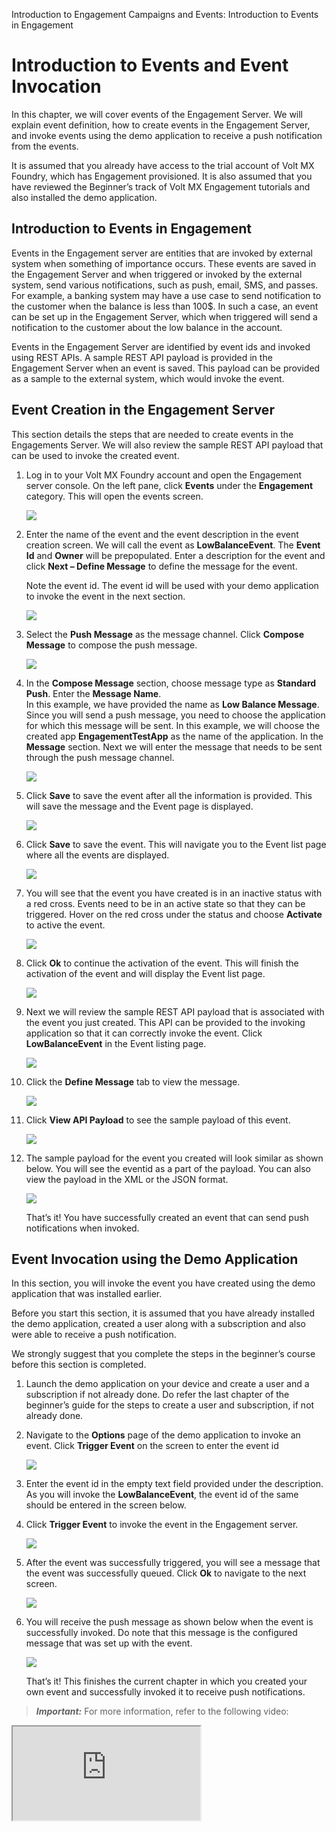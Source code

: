 
Introduction to Engagement Campaigns and Events: Introduction to Events in Engagement

# Introduction to Events and Event Invocation

In this chapter, we will cover events of the Engagement Server. We will explain event definition, how to create events in the Engagement Server, and invoke events using the demo application to receive a push notification from the events.

It is assumed that you already have access to the trial account of Volt MX Foundry, which has Engagement provisioned. It is also assumed that you have reviewed the Beginner’s track of Volt MX Engagement tutorials and also installed the demo application.

## Introduction to Events in Engagement

Events in the Engagement server are entities that are invoked by external system when something of importance occurs. These events are saved in the Engagement Server and when triggered or invoked by the external system, send various notifications, such as push, email, SMS, and passes. For example, a banking system may have a use case to send notification to the customer when the balance is less than 100$. In such a case, an event can be set up in the Engagement Server, which when triggered will send a notification to the customer about the low balance in the account.

Events in the Engagement Server are identified by event ids and invoked using REST APIs. A sample REST API payload is provided in the Engagement Server when an event is saved. This payload can be provided as a sample to the external system, which would invoke the event.

## Event Creation in the Engagement Server

This section details the steps that are needed to create events in the Engagements Server. We will also review the sample REST API payload that can be used to invoke the created event.

1.  Log in to your Volt MX Foundry account and open the Engagement server console. On the left pane, click **Events** under the **Engagement** category. This will open the events screen.

    ![](Resources/Images/dashboard-1_600x350.png)

2.  Enter the name of the event and the event description in the event creation screen. We will call the event as **LowBalanceEvent**. The **Event Id** and **Owner** will be prepopulated. Enter a description for the event and click **Next – Define Message** to define the message for the event.

    Note the event id. The event id will be used with your demo application to invoke the event in the next section.

    ![](Resources/Images/addevent_587x441.png)

3.  Select the **Push Message** as the message channel. Click **Compose Message** to compose the push message.

    ![](Resources/Images/addevent-2_463x270.png)

4.  In the **Compose Message** section, choose message type as **Standard Push**. Enter the **Message Name**.  
    In this example, we have provided the name as **Low Balance Message**. Since you will send a push message, you need to choose the application for which this message will be sent. In this example, we will choose the created app **EngagementTestApp** as the name of the application. In the **Message** section. Next we will enter the message that needs to be sent through the push message channel.

    ![](Resources/Images/composmsgwind_596x322.png)

5.  Click **Save** to save the event after all the information is provided. This will save the message and the Event page is displayed.

    ![](Resources/Images/composmsgwind2_598x316.png)

6.  Click **Save** to save the event. This will navigate you to the Event list page where all the events are displayed.

    ![](Resources/Images/viewevent_595x230.png)

7.  You will see that the event you have created is in an inactive status with a red cross. Events need to be in an active state so that they can be triggered. Hover on the red cross under the status and choose **Activate** to active the event.

    ![](Resources/Images/eventlistview_596x234.png)

8.  Click **Ok** to continue the activation of the event. This will finish the activation of the event and will display the Event list page.

    ![](Resources/Images/activatedialog.png)

9.  Next we will review the sample REST API payload that is associated with the event you just created. This API can be provided to the invoking application so that it can correctly invoke the event. Click **LowBalanceEvent** in the Event listing page.

    ![](Resources/Images/lowbalanceevent_595x200.png)

10. Click the **Define Message** tab to view the message.

    ![](Resources/Images/viewevent2_450x403.png)

11. Click **View API Payload** to see the sample payload of this event.

    ![](Resources/Images/viewevent3_595x242.png)

12. The sample payload for the event you created will look similar as shown below. You will see the eventid as a part of the payload. You can also view the payload in the XML or the JSON format.

    ![](Resources/Images/eventpayload_594x372.png)

    That’s it! You have successfully created an event that can send push notifications when invoked.

## Event Invocation using the Demo Application

In this section, you will invoke the event you have created using the demo application that was installed earlier.

Before you start this section, it is assumed that you have already installed the demo application, created a user along with a subscription and also were able to receive a push notification.

We strongly suggest that you complete the steps in the beginner’s course before this section is completed.

1.  Launch the demo application on your device and create a user and a subscription if not already done. Do refer the last chapter of the beginner’s guide for the steps to create a user and subscription, if not already done.
2.  Navigate to the **Options** page of the demo application to invoke an event. Click **Trigger Event** on the screen to enter the event id

    ![](Resources/Images/app1_268x429.png)

3.  Enter the event id in the empty text field provided under the description. As you will invoke the **LowBalanceEvent**, the event id of the same should be entered in the screen below.
4.  Click **Trigger Event** to invoke the event in the Engagement server.

    ![](Resources/Images/app2_303x530.png)

5.  After the event was successfully triggered, you will see a message that the event was successfully queued. Click **Ok** to navigate to the next screen.

    ![](Resources/Images/app3_277x477.png)

6.  You will receive the push message as shown below when the event is successfully invoked. Do note that this message is the configured message that was set up with the event.

    ![](Resources/Images/app5_296x512.png)

    That’s it! This finishes the current chapter in which you created your own event and successfully invoked it to receive push notifications.

> **_Important:_** For more information, refer to the following video:

<div class="youtube-wrapper"><iframe src="https://www.youtube.com/embed/HO-2AfMJf74" allowfullscreen=""></iframe></div>
